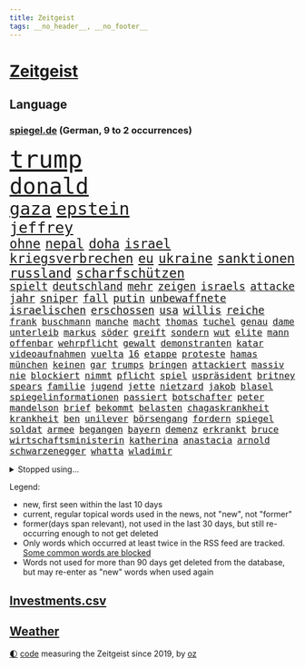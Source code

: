 ```yaml
---
title: Zeitgeist
tags: __no_header__, __no_footer__
---
```


# [Zeitgeist](https://oliz.io/zeitgeist/)

## Language

<h3><a href="https://www.spiegel.de" target="_blank">spiegel.de</a> (German, 9 to 2 occurrences)</h3>
<p style="font-family:monospace">
<span style="font-size:32pt"><a href="news_links.html#trump" class="current">trump</a></span>
<br>
<span style="font-size:29pt"><a href="news_links.html#donald" class="current">donald</a></span>
<br>
<span style="font-size:23pt"><a href="news_links.html#gaza" class="current">gaza</a></span>
<span style="font-size:23pt"><a href="news_links.html#epstein" class="current">epstein</a></span>
<br>
<span style="font-size:20pt"><a href="news_links.html#jeffrey" class="current">jeffrey</a></span>
<br>
<span style="font-size:17pt"><a href="news_links.html#ohne" class="current">ohne</a></span>
<span style="font-size:17pt"><a href="news_links.html#nepal" class="new">nepal</a></span>
<span style="font-size:17pt"><a href="news_links.html#doha" class="new">doha</a></span>
<span style="font-size:17pt"><a href="news_links.html#israel" class="current">israel</a></span>
<span style="font-size:17pt"><a href="news_links.html#kriegsverbrechen" class="current">kriegsverbrechen</a></span>
<span style="font-size:17pt"><a href="news_links.html#eu" class="current">eu</a></span>
<span style="font-size:17pt"><a href="news_links.html#ukraine" class="current">ukraine</a></span>
<span style="font-size:17pt"><a href="news_links.html#sanktionen" class="current">sanktionen</a></span>
<span style="font-size:17pt"><a href="news_links.html#russland" class="current">russland</a></span>
<span style="font-size:17pt"><a href="news_links.html#scharfschützen" class="new">scharfschützen</a></span>
<br>
<span style="font-size:14pt"><a href="news_links.html#spielt" class="current">spielt</a></span>
<span style="font-size:14pt"><a href="news_links.html#deutschland" class="current">deutschland</a></span>
<span style="font-size:14pt"><a href="news_links.html#mehr" class="current">mehr</a></span>
<span style="font-size:14pt"><a href="news_links.html#zeigen" class="current">zeigen</a></span>
<span style="font-size:14pt"><a href="news_links.html#israels" class="current">israels</a></span>
<span style="font-size:14pt"><a href="news_links.html#attacke" class="current">attacke</a></span>
<span style="font-size:14pt"><a href="news_links.html#jahr" class="current">jahr</a></span>
<span style="font-size:14pt"><a href="news_links.html#sniper" class="new">sniper</a></span>
<span style="font-size:14pt"><a href="news_links.html#fall" class="current">fall</a></span>
<span style="font-size:14pt"><a href="news_links.html#putin" class="current">putin</a></span>
<span style="font-size:14pt"><a href="news_links.html#unbewaffnete" class="current">unbewaffnete</a></span>
<span style="font-size:14pt"><a href="news_links.html#israelischen" class="current">israelischen</a></span>
<span style="font-size:14pt"><a href="news_links.html#erschossen" class="current">erschossen</a></span>
<span style="font-size:14pt"><a href="news_links.html#usa" class="current">usa</a></span>
<span style="font-size:14pt"><a href="news_links.html#willis" class="current">willis</a></span>
<span style="font-size:14pt"><a href="news_links.html#reiche" class="current">reiche</a></span>
<br>
<span style="font-size:12pt"><a href="news_links.html#frank" class="current">frank</a></span>
<span style="font-size:12pt"><a href="news_links.html#buschmann" class="new">buschmann</a></span>
<span style="font-size:12pt"><a href="news_links.html#manche" class="current">manche</a></span>
<span style="font-size:12pt"><a href="news_links.html#macht" class="current">macht</a></span>
<span style="font-size:12pt"><a href="news_links.html#thomas" class="current">thomas</a></span>
<span style="font-size:12pt"><a href="news_links.html#tuchel" class="current">tuchel</a></span>
<span style="font-size:12pt"><a href="news_links.html#genau" class="current">genau</a></span>
<span style="font-size:12pt"><a href="news_links.html#dame" class="new">dame</a></span>
<span style="font-size:12pt"><a href="news_links.html#unterleib" class="new">unterleib</a></span>
<span style="font-size:12pt"><a href="news_links.html#markus" class="current">markus</a></span>
<span style="font-size:12pt"><a href="news_links.html#söder" class="current">söder</a></span>
<span style="font-size:12pt"><a href="news_links.html#greift" class="current">greift</a></span>
<span style="font-size:12pt"><a href="news_links.html#sondern" class="current">sondern</a></span>
<span style="font-size:12pt"><a href="news_links.html#wut" class="current">wut</a></span>
<span style="font-size:12pt"><a href="news_links.html#elite" class="current">elite</a></span>
<span style="font-size:12pt"><a href="news_links.html#mann" class="current">mann</a></span>
<span style="font-size:12pt"><a href="news_links.html#offenbar" class="current">offenbar</a></span>
<span style="font-size:12pt"><a href="news_links.html#wehrpflicht" class="current">wehrpflicht</a></span>
<span style="font-size:12pt"><a href="news_links.html#gewalt" class="current">gewalt</a></span>
<span style="font-size:12pt"><a href="news_links.html#demonstranten" class="current">demonstranten</a></span>
<span style="font-size:12pt"><a href="news_links.html#katar" class="current">katar</a></span>
<span style="font-size:12pt"><a href="news_links.html#videoaufnahmen" class="current">videoaufnahmen</a></span>
<span style="font-size:12pt"><a href="news_links.html#vuelta" class="new">vuelta</a></span>
<span style="font-size:12pt"><a href="news_links.html#16" class="current">16</a></span>
<span style="font-size:12pt"><a href="news_links.html#etappe" class="current">etappe</a></span>
<span style="font-size:12pt"><a href="news_links.html#proteste" class="current">proteste</a></span>
<span style="font-size:12pt"><a href="news_links.html#hamas" class="current">hamas</a></span>
<span style="font-size:12pt"><a href="news_links.html#münchen" class="current">münchen</a></span>
<span style="font-size:12pt"><a href="news_links.html#keinen" class="current">keinen</a></span>
<span style="font-size:12pt"><a href="news_links.html#gar" class="current">gar</a></span>
<span style="font-size:12pt"><a href="news_links.html#trumps" class="current">trumps</a></span>
<span style="font-size:12pt"><a href="news_links.html#bringen" class="current">bringen</a></span>
<span style="font-size:12pt"><a href="news_links.html#attackiert" class="current">attackiert</a></span>
<span style="font-size:12pt"><a href="news_links.html#massiv" class="current">massiv</a></span>
<span style="font-size:12pt"><a href="news_links.html#nie" class="current">nie</a></span>
<span style="font-size:12pt"><a href="news_links.html#blockiert" class="current">blockiert</a></span>
<span style="font-size:12pt"><a href="news_links.html#nimmt" class="current">nimmt</a></span>
<span style="font-size:12pt"><a href="news_links.html#pflicht" class="current">pflicht</a></span>
<span style="font-size:12pt"><a href="news_links.html#spiel" class="current">spiel</a></span>
<span style="font-size:12pt"><a href="news_links.html#uspräsident" class="current">uspräsident</a></span>
<span style="font-size:12pt"><a href="news_links.html#britney" class="current">britney</a></span>
<span style="font-size:12pt"><a href="news_links.html#spears" class="current">spears</a></span>
<span style="font-size:12pt"><a href="news_links.html#familie" class="current">familie</a></span>
<span style="font-size:12pt"><a href="news_links.html#jugend" class="current">jugend</a></span>
<span style="font-size:12pt"><a href="news_links.html#jette" class="current">jette</a></span>
<span style="font-size:12pt"><a href="news_links.html#nietzard" class="current">nietzard</a></span>
<span style="font-size:12pt"><a href="news_links.html#jakob" class="current">jakob</a></span>
<span style="font-size:12pt"><a href="news_links.html#blasel" class="current">blasel</a></span>
<span style="font-size:12pt"><a href="news_links.html#spiegelinformationen" class="current">spiegelinformationen</a></span>
<span style="font-size:12pt"><a href="news_links.html#passiert" class="current">passiert</a></span>
<span style="font-size:12pt"><a href="news_links.html#botschafter" class="current">botschafter</a></span>
<span style="font-size:12pt"><a href="news_links.html#peter" class="current">peter</a></span>
<span style="font-size:12pt"><a href="news_links.html#mandelson" class="new">mandelson</a></span>
<span style="font-size:12pt"><a href="news_links.html#brief" class="current">brief</a></span>
<span style="font-size:12pt"><a href="news_links.html#bekommt" class="current">bekommt</a></span>
<span style="font-size:12pt"><a href="news_links.html#belasten" class="current">belasten</a></span>
<span style="font-size:12pt"><a href="news_links.html#chagaskrankheit" class="new">chagaskrankheit</a></span>
<span style="font-size:12pt"><a href="news_links.html#krankheit" class="current">krankheit</a></span>
<span style="font-size:12pt"><a href="news_links.html#ben" class="current">ben</a></span>
<span style="font-size:12pt"><a href="news_links.html#unilever" class="new">unilever</a></span>
<span style="font-size:12pt"><a href="news_links.html#börsengang" class="current">börsengang</a></span>
<span style="font-size:12pt"><a href="news_links.html#fordern" class="current">fordern</a></span>
<span style="font-size:12pt"><a href="news_links.html#spiegel" class="current">spiegel</a></span>
<span style="font-size:12pt"><a href="news_links.html#soldat" class="new">soldat</a></span>
<span style="font-size:12pt"><a href="news_links.html#armee" class="current">armee</a></span>
<span style="font-size:12pt"><a href="news_links.html#begangen" class="current">begangen</a></span>
<span style="font-size:12pt"><a href="news_links.html#bayern" class="current">bayern</a></span>
<span style="font-size:12pt"><a href="news_links.html#demenz" class="current">demenz</a></span>
<span style="font-size:12pt"><a href="news_links.html#erkrankt" class="current">erkrankt</a></span>
<span style="font-size:12pt"><a href="news_links.html#bruce" class="current">bruce</a></span>
<span style="font-size:12pt"><a href="news_links.html#wirtschaftsministerin" class="current">wirtschaftsministerin</a></span>
<span style="font-size:12pt"><a href="news_links.html#katherina" class="current">katherina</a></span>
<span style="font-size:12pt"><a href="news_links.html#anastacia" class="new">anastacia</a></span>
<span style="font-size:12pt"><a href="news_links.html#arnold" class="current">arnold</a></span>
<span style="font-size:12pt"><a href="news_links.html#schwarzenegger" class="current">schwarzenegger</a></span>
<span style="font-size:12pt"><a href="news_links.html#whatta" class="new">whatta</a></span>
<span style="font-size:12pt"><a href="news_links.html#wladimir" class="current">wladimir</a></span>
</p>
<details>
<summary>Stopped using...</summary>
<p class="former" style="font-size:12pt">
cristiano(1784) ronaldo(1784) anne(1781) dienstag(1781) weltweiten(1781) depressionen(1780) tödlicher(1780) betrieb(1779) gemeldet(1779) madrid(1779) phase(1779) plus(1779) behörde(1778) weitergeht(1778) aufgerufen(1777) beschluss(1777) bitten(1777) facebook(1777) schien(1777) treffer(1777) verlegt(1777) englischen(1776) genannt(1776) juden(1776) verteilt(1776) geäußert(1775) profitiert(1775) reich(1775) scheinen(1775) untersuchungen(1775) botschaften(1774) mitglied(1774) software(1774) verbindung(1774) 32(1773) anwälte(1773) meinem(1773) dreimal(1772) eingestellt(1772) investitionen(1772) super(1772) verhaftet(1772) anteil(1771) besonderen(1771) bull(1771) see(1771) infektion(1769) rät(1769) sports(1769) aktiv(1768) militärs(1768) oppositionelle(1767) erhielt(1766) lügen(1766) werbung(1766) distanziert(1765) trainiert(1765) bewegen(1764) antwort(1763) erkrankung(1763) gekauft(1763) geprägt(1763) klimapolitik(1763) expräsident(1762) anhänger(1761) aufgenommen(1761) treiben(1759) aufhalten(1758) tiefen(1758) hängt(1757) eigenes(1754) leider(1754) nah(1754) näher(1754) schrecken(1753) überleben(1753) pleite(1751) stürzen(1750) journalist(1749) stress(1748) training(1748) provoziert(1744) munition(1743) iranischen(1742) kandidatur(1742) dramatischen(1737) einblicke(1726) karlsruhe(1719) abschluss(1716) langjährige(1666) expräsidenten(1650) blut(1600) charles(1577) ausnahme(1519) ohnehin(1510) las(1490) börsen(1452) gehälter(1441) straftaten(1423) spezielle(1409) betrüger(1380) unserem(1371) seltene(1362) fördern(1338) weiten(1327) überwachung(1318) mut(1281) terror(1272) beschuss(1264) eingetroffen(1250) günstiger(1244) besetzten(1239) erlauben(1235) antisemitische(1223) schlamm(1205) partnerin(1150) dramatische(1141) legal(1129) nation(1106) begegnung(1065) versehen(1044) todesstrafe(1023) umso(1015) flugabwehr(1012) staates(1012) verbrenner(1006) lauter(994) wechselte(993) mächtige(986) praxis(971) viertagewoche(962) vorstand(958) unruhe(917) duisburg(895) glas(877) wiederwahl(874) trikot(845) schlagabtausch(819) sizilien(809) drastische(807) festgestellt(800) pass(776) nahostkonflikt(774) höheren(761) nächster(757) torwart(749) zweifelt(739) kandidiert(737) knie(732) körperliche(730) momente(725) miliz(714) boeing(703) verfolgte(699) raumstation(692) version(688) beschuldigt(687) aufruhr(686) besetzung(686) unternehmens(686) nominierung(669) wild(658) adam(650) aufwand(645) unterschätzt(639) student(635) indischen(626) historischer(614) iss(608) finanziellen(605) teamkollegen(602) wahr(591) firmenchef(590) le(588) anthony(584) minus(579) senator(569) abgewiesen(564) erleichtert(560) zurückziehen(560) justin(550) zoo(547) wütet(543) freut(541) rheinmetall(537) planung(536) stewart(535) outfits(532) schülerinnen(529) klettert(527) fehlern(526) kriegsführung(511) noah(506) drin(503) instanz(499) türen(498) figuren(490) weber(487) verspielt(485) systematisch(476) beweist(475) beliebtesten(464) ignorieren(462) späten(462) france(460) beschließen(459) steven(450) 200000(448) verwaltungsgericht(443) herum(439) co₂ausstoß(435) /(433) smith(431) urteile(431) eingebrochen(425) bewahrt(421) beschert(414) zeichnen(414) saskia(409) auszugeben(407) gesichert(404) katzen(402) abnehmspritzen(400) inlandsgeheimdienst(398) untergang(394) abbrechen(393) drehen(392) yoga(387) konkret(386) versammeln(383) verzweifelt(383) aktionäre(382) scheiterten(379) zögern(378) autokraten(369) ifoinstituts(365) konzernchef(364) weitermachen(363) khan(361) unterbringung(358) bauarbeiten(357) nutzerinnen(354) organisierte(353) beweis(348) alex(342) anzahl(341) leipziger(341) zwang(336) 2500(335) washingtons(333) stärkt(332) ausgerichtet(328) königreich(327) ursprung(327) annäherung(326) bka(325) unbeeindruckt(325) combs(322) diddy(322) sean(322) verwandten(322) anzeigen(321) strohe(319) eilt(317) vegas(316) veranstaltungen(314) vorsorglich(314) adhs(313) aktueller(313) billiger(313) stromausfälle(311) stanley(310) aufrüstung(309) maler(306) exporte(302) gestimmt(302) qualifiziert(302) mitgeteilt(297) spdfraktionschef(297) leere(296) jake(291) überzieht(290) überlegt(289) exchef(285) gelder(285) ruhen(284) sexismus(284) hingerichtet(282) kongress(280) winden(280) klimaziele(277) cdupolitikerin(276) pompeji(273) scharfer(269) 57(267) 97(267) betreuung(265) versus(265) unionsfraktion(264) übergeben(264) französin(261) ed(260) realistisch(260) sheeran(260) steuer(255) verließen(254) netflixserie(253) medizinischen(252) general(251) verzicht(251) rückkehrer(249) internationaler(248) spurensuche(248) zündet(246) affront(245) nasa(245) wiederum(241) schülern(240) erwartete(239) heide(238) winzige(238) gebühr(236) schlagzeuger(236) schmuggel(236) empfehlen(234) solch(234) überstehen(234) selbstkritik(232) batteriehersteller(231) bewertung(231) kaninchen(230) schönheit(228) gold(227) mail(227) konstruktiv(225) milliardenschwere(225) rücksicht(222) malen(221) privat(221) zuhause(220) jene(216) kälte(215) firewall(213) aufgefallen(210) taxi(210) gemüse(209) interviews(208) ruhm(208) außenhandel(206) dazwischen(206) geisel(204) lernt(201) posts(201) lärm(200) manuela(200) premiere(200) wohnmobil(200) notenbank(199) rückgängig(199) aschaffenburg(198) tausender(198) bargeld(195) nähern(192) unterzeichnet(192) auszuschließen(191) bonus(191) entwickelte(190) berlinerin(188) erden(187) spielberg(185) niedrigere(184) witkoff(184) abitur(183) aufruf(183) ausschluss(183) marie(183) oper(183) schranken(183) kulturstaatsminister(182) aufgegeben(181) verträge(181) osbourne(180) ozzy(180) usaid(180) faszination(179) milliardeninvestitionen(179) absitzen(178) roland(178) beherrschen(174) demokratischer(172) hamm(172) längerer(172) auszug(171) engagieren(171) gedachten(171) opa(171) saniert(170) taktik(170) verbinden(170) kollaps(169) debütalbum(168) reichsbürgergruppe(168) 25jähriger(167) slogan(167) übergewicht(167) systems(166) britisches(164) brücken(164) krachte(164) gesamtes(163) überzahl(163) just(162) jünger(162) luis(162) galatasaray(161) dreist(160) 24jährigen(159) internes(159) 1860(158) benannt(158) geht’s(157) grausame(157) kretschmann(157) ukrainern(157) winfried(157) 56(156) detmold(156) erhöhung(156) wortgefecht(156) hingelegt(155) kriegsgebiet(155) teufel(155) wunden(155) beschlossene(154) scham(154) tusk(154) verdammt(154) bär(153) büttner(153) wahrzeichen(153) bundesweiten(152) geplantes(151) bestellen(150) gynäkologe(149) heldin(149) woidke(149) zielt(149) drohnenattacke(148) experimente(148) gefüllt(148) ökologischen(148) beugen(147) flügen(147) liberaler(147) schwesig(147) wels(147) fähig(146) johansson(146) marinemanöver(146) scarlett(146) stürme(146) brasilianische(144) gigantischen(143) zollstreits(143) unerlaubt(142) einschränken(141) prozesses(141) schimmel(141) verkürzen(141) netanyahuregierung(140) poleposition(140) qualifying(140) weitreichenden(140) begehrten(139) freispruch(139) jurist(139) erkelenz(138) freistaat(138) junta(138) kalender(138) kampfhandlungen(138) bernie(137) clooney(137) feministin(137) rief(137) josh(135) kiefer(135) ablaufen(134) stich(134) tourismus(134) tatsächliche(133) verunsichern(133) reinigen(132) terrorverdacht(132) fitzek(131) geheim(130) prognose(130) wolfram(130) nationalspielerinnen(129) airbus(128) frustriert(128) funktion(128) lies(128) lyon(128) satellitenbilder(128) siedlern(128) anja(127) aufschluss(127) auftragsbücher(127) ermordete(127) juliane(127) kalifornische(127) mls(127) spiegelreporterin(127) bemerkenswerter(126) wirtschaftsvertreter(126) enormen(125) thiel(125) carrie(124) fahrräder(124) kleinem(124) varianten(124) beruhigen(123) erwähnte(123) propagandavideo(123) ausspioniert(122) brandenburgs(122) fernverkehr(122) hasan(121) kultusminister(121) ambitionierten(120) booker(120) cory(120) sonntagmorgen(120) weinen(120) messe(119) schulz(119) abgelöst(118) kathedrale(118) wall(118) arbeite(117) digitalministerium(117) geeignet(117) inspiriert(117) handelsverband(116) kämpften(116) yair(116) barça(115) exporteure(115) kürzester(115) ritter(115) magath(114) neuköllner(114) tabletten(114) atombombenabwurf(113) batterien(113) hiroshima(113) slogans(113) audretsch(112) großmutter(112) jobcenter(112) katholiken(112) portion(112) testet(112) eingehandelt(111) kläger(111) gerichtshofs(109) journal(109) parteiinterne(109) victoria(109) wohnsitz(109) amal(108) herstellen(108) spendet(108) tue(108) unterfangen(108) zugeschlagen(108) kategorisch(107) label(107) südamerika(107) don(106) handgepäck(106) haushaltsausschuss(106) selfie(106) territoriale(106) verbünden(106) verstört(106) waldbrandes(106) 135(105) deep(105) intensiv(105) jenna(105) lebewesen(105) ortega(105) woelki(105) köpfe(104) schulsystem(104) unverantwortlich(104) wednesday(104) ansturm(103) kletterte(103) parteigelder(102) asche(101) gepäck(101) sommerpause(101) weimer(101) ärmeren(101) niedriger(100) interessenten(99) vi(99) elektroantrieb(98) farce(98) kippt(98) meistertitel(98) passagieren(98) anlage(97) grillen(97) mahmoud(97) oppositionsführer(97) setzten(97) aufgebaut(96) summer(96) indiana(95) tiergarten(95) vorsatz(95) bundeswirtschaftsministerin(94) gastronomie(94) worklifebalance(94) buffett(93) warren(93) 25jährige(92) regelung(92) rumort(92) erholen(91) gravierenden(91) konsumgeständnis(91) stufen(91) vernichtung(91) annahmen(90) anziehen(90) beobachtungen(90) iraner(90) peak(90) wildberger(90) grausamen(89) mclarenfahrer(89) sponsoring(89) tagelange(89) ungesund(89) lehrerverband(88) transfeindlichkeit(88) wenigsten(88) zusammenbruch(88) afrikanerin(87) ausgelesen(87) erstickt(87) mossad(87) sexvideos(87) tiefsee(87) vorgaben(87) 122(86) bürokratieabbau(86) chatgptanbieter(86) interessant(86) mitgründer(86) spielflächen(86) beisein(85) bronzestatue(85) feierlichen(85) nationaltorwart(85) regierende(85) spaghetti(85) cohen(84) grausamkeit(84) inácio(84) luiz(84) lula(84) rasant(84) schufteten(84) städtetrip(84) unvereinbarkeitsbeschluss(84) atombomben(83) freigibt(83) gedruckt(83) millionär(83) musikvideo(83) mützenich(83) robotaxis(83) vorm(83) wadephuls(83) abstecher(82) aufsehenerregenden(82) floridas(82) jim(82) leverkusener(82) picasso(82) populär(82) rissen(82) schwierigste(82) skulptur(82) digitalminister(81) erfolgsgeschichten(81) hsvpräsident(81) more(81) prideparade(81) schleppte(81) steine(81) stellvertretender(81) versäumnisse(81) anwältin(80) kleinsten(80) texten(80) vegetarische(80) marcandré(79) stegen(79) ter(79) weltuntergang(79) formel1rennen(78) landeskriminalamt(78) rupert(78) arbeitsumfeld(77) aushandeln(77) desantis(77) erläutert(77) fronten(77) ideologisch(77) katastrophen(77) optimistischer(77) techunternehmen(77) virtuellen(77) beschreiben(76) einbringen(76) gerissen(76) gilmore(76) handelskonflikte(76) lapid(76) massentourismus(76) sandler(76) sanierungen(76) sportlern(76) staatsgäste(76) zwecke(76) gesamtsieg(75) jet(75) mauritius(75) mittelstaedt(75) verzweifeln(75) widmet(75) 2002(74) little(74) schnellsten(74) terry(74) toxisches(74) exportstopp(73) gestohlene(73) politikwechsel(73) schwerfällt(73) sicheren(73) urheberrecht(73) fahrerinnen(72) fies(72) flugzeugbauer(72) kardashian(72) kurzschluss(72) mboko(72) trauern(72) 182(71) antwortet(71) aufgestaut(71) christi(71) entkriminalisierung(71) entsendet(71) mobilfunkempfang(71) proben(71) registrierte(71) yorks(71) dammbruch(70) erpressen(70) erwirbt(70) grillmeisterschaft(70) kreise(70) punktsieg(70) rekordzahl(70) williamson(70) zwanzig(70) dummen(69) lehnte(69) nannten(69) schadsoftware(69) anstehendes(68) schutt(68) xmal(68) außenseiterin(67) gegenzug(67) hilflosigkeit(67) klarkommen(67) like(67) mg(67) mitmenschen(67) seitz(67) that(67) unterschätzte(67) ausgebaut(66) badenwürttembergs(66) bundestagsabgeordnete(66) championsleaguetitel(66) fabriken(66) signalisieren(66) tigerbabys(66) ökosystem(66) aberkennung(65) cameron(65) digitalisierung(65) extremistischer(65) ferienanlage(65) kräften(65) maus(65) nase(65) verurteilter(65) canberra(64) fehlerhafte(64) klagende(64) torpedieren(64) abschlussbericht(63) achtziger(63) eventuell(63) kippen(63) defizite(62) lilly(62) errechnet(61) kakadus(61) magnum(61) pablo(61) sozialleistungen(61) carsharinganbieter(60) drohende(60) einzuführen(60) erpressung(60) miles(60) universum(60) brust(59) eingebracht(59) geliebtes(59) kalt(59) lesbar(59) schrieben(59) traditionshaus(59) atombombe(58) herzlich(58) kulturschaffende(58) leroy(58) mecklenburgvorpommerns(58) sané(58) energiebedarf(57) filmcharaktere(57) herhalten(57) kompetenzen(57) nashörner(57) sorten(57) wiederholte(57) ächzen(57) kelly(56) norbert(56) tyrannosaurus(56) verschleppten(56) verzögerung(56) befassen(55) hochbegabte(55) wasserkrise(55) automobilindustrie(54) blechlawine(54) shirin(54) steuerprüfungen(54) atomwissenschaftler(53) ausstattung(53) biontech(53) erschütterte(53) montreal(53) ressort(53) vernünftig(53) entsprechend(52) goldschakal(52) haseloff(52) lämmer(52) nuklearanlage(52) tägliche(52) verarbeitung(52) weltreise(52) cduabgeordnete(51) kerstin(51) norwegischen(51) passagierflugzeug(51) regionalzug(51) springerstiefel(51) todesurteil(51) betrügerische(50) hobbit(50) importen(50) kindesentführung(50) atmen(49) basketballerin(49) beansprucht(49) beeindruckenden(49) favoritin(49) verheerend(49) öldepot(49) ausstrahlen(48) capri(48) grüner(48) kilometern(48) selbstbewusster(48) chen(47) ferraris(47) parker(47) soße(47) stromschlag(47) gefundenen(46) konzertbesucher(46) unbegrenzte(46) wirtschaftswachstum(46) zünden(46) adriana(45) appellieren(45) lauten(45) abgebrannt(44) bombenangriff(44) bradshaw(44) deutschpolnischen(44) mitfahren(44) nachzahlungen(44) wesentlichen(44) gerichten(43) improvisierten(43) schieflage(43) zentralafrikanische(43) feldzug(42) produkt(42) seetang(42) sommerliche(42) zügen(42) ökosysteme(42) impfungen(41) mikroplastik(41) verschwendet(41) wiedergeburt(41) wählergruppen(41) agrarminister(40) geschwächt(40) glaubwürdigkeit(40) privatjets(40) waffensystemen(40) 1903(39) chefarzt(39) hitzebeschwerden(39) interpretiert(39) musikfestivals(39) provokanten(39) taylorjohnson(39) alois(38) angehoben(38) grauen(38) kreislaufprobleme(38) kriegskurs(38) mahlzeiten(38) sachsenanhalts(38) umgekommen(38) verwirklichen(38) überwachen(38) angstschweiß(37) antiisraelische(37) baldige(37) erpresst(37) gesellschaftliche(37) 3i/atlas(36) abschiebegefängnis(36) erzbistum(36) flaschenpost(36) gedanke(36) geschworene(36) gittens(36) offenlegung(36) sonnensystem(36) toll(36) buenos(35) meisterschaften(35) relevante(35) schwitzen(35) ständiges(35) teiler(35) ussängerin(35) vernünftige(35) intime(34) alarmieren(33) bootsausflug(33) craig(33) einfachen(33) einiger(33) gendersprache(33) jubiläum(33) ködern(33) sacken(33) transfernews(33) verstoße(33) verwüstung(33) friedensnobelpreis(32) großfamilien(32) kratzt(32) pendler(32) rivalen(32) schulferien(32) verfasst(32) ac/dc(31) bergretter(31) ergebnissen(31) erreger(31) gelben(31) jahrhunderten(31) kette(31) mel(31) profitierte(31) rabatten(31) ungewöhnlicher(31) winzig(31) wirksam(31) angeschlagenen(30) gefährlichste(30) machtverlust(30) zehntel(30) elba(29) flop(29) frankreichrundfahrt(29) hathaway(29) idris(29) kartelle(29) leichten(29) symbolisch(29) sympathie(29) südkalifornien(29) südküste(29) taufen(29) 67(28) entwaffnung(28) gäbe(28) lenkt(28) propagandavideos(28) reiseziel(28) vizechef(28) abschreckung(27) einsätze(27) gesetzesvorhaben(27) juristin(27) lebensmitteln(27) staatsanwaltschaften(27) umfragewerte(27) währung(27) zurücktreten(27) besatzung(26) cas(26) eingeplant(26) geschmack(26) jane(26) klimafolgen(26) lyles(26) monieren(26) optisch(26) umstimmen(26) wacken(26) wen(26) zusammenhängen(26) überhöhte(26) bouffier(25) burkhard(25) ekitiké(25) ertrinken(25) gap(25) labubus(25) brady(24) brisant(24) cherry(24) dolomiten(24) finanzexperten(24) gelbe(24) gelegenheitsjobs(24) republikanern(24) superman(24) verbreiteten(24) breitete(23) exklusive(23) gedauert(23) interstellaren(23) kaufpreise(23) kometen(23) ludwig(23) miller(23) nora(23) schwimmwm(23) spitzensport(23) wegfall(23) überzeugungsarbeit(23) berichterstattung(22) durchschnittlich(22) olympischen(22) passenden(22) richterkandidatin(22) verhärtet(22) zollpläne(22) übereinstimmenden(22) abgenommen(21) cain(21) datenanalyse(21) dean(21) schüchternheit(21) wegovy(21) bestes(20) darbietung(20) drauf(20) einfuhren(20) nachbarstaaten(20) testspiel(20) unbequem(20) allerletzten(19) epsteinakten(19) klemm(19) landwirtschaftsministeriums(19) lieferando(19) liter(19) staatsanwältin(19) umstieg(19) islamistischer(18) peterording(18) rechtlich(18) sankt(18) torsten(18) autonomes(17) colbert(17) dosb(17) heikel(17) jemals(17) porto(17) tatsächlich …(17) antikorruptionsbehörden(16) kletterkünste(16) vergibt(16) vertrieben(16) ahnung(15) angepriesen(15) einigt(15) emmynominierung(15) erlaubnis(15) fanatischer(15) patriotsysteme(15) ressorts(15) unbeirrt(15) ausgestiegen(14) betrugsvorwurf(14) ismaik(14) murdoch(14) putschversuchs(14) pöbeleien(14) sommerferiendebatte(14) usfirma(14) zurückgezahlt(14) bergrettung(13) bußgeldbescheide(13) kadaver(13) moraes(13) naturschutzbund(13) sofortigen(13) abstand(12) arbeitslose(12) bundespräsidentin(12) festigen(12) fossil(12) wahldebakel(12) 4000(11) abwurf(11) aushungerung(11) brandt(11) katastrophalen(11) kimodelle(11) mitleidenschaft(11) palantir(11) passion(11) polizeisoftware(11) unsinn(11)
</p>
</details>
<p>Legend:
<ul>
<li><span class="new">new</span>, first seen within the last 10 days</li>
<li><span class="current">current</span>, regular topical words used in the news, not "new", not "former"</li>
<li><span class="former">former(days span relevant)</span>, not used in the last 30 days, but still re-occurring enough to not get deleted</li>
<li>Only words which occurred at least twice in the RSS feed are tracked. <a href="language/filters.py">Some common words are blocked</a></li>
<li>Words not used for more than 90 days get deleted from the database, but may re-enter as "new" words when used again</li>
</ul>
</p>

## [Investments](investments.html)[.csv](investments.csv)

## [Weather](weather.html)

<footer>
<a href="javascript:toggleTheme()" class="nav">🌓</a>
<a href="https://github.com/ooz/zeitgeist">code</a> measuring the Zeitgeist since 2019, by <a href="https://oliz.io">oz</a>
</footer>
